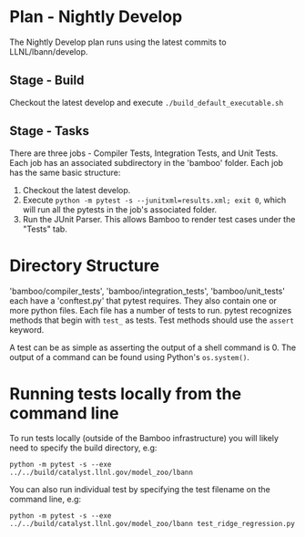 # Plan - Nightly Develop

The Nightly Develop plan runs using the latest commits to LLNL/lbann/develop.

## Stage - Build

Checkout the latest develop and execute `./build_default_executable.sh`

## Stage - Tasks

There are three jobs - Compiler Tests, Integration Tests, and Unit Tests.
Each job has an associated subdirectory in the 'bamboo' folder.
Each job has the same basic structure:

1. Checkout the latest develop.
2. Execute `python -m pytest -s --junitxml=results.xml; exit 0`, which will run all the pytests in the job's associated folder.
3. Run the JUnit Parser. This allows Bamboo to render test cases under the "Tests" tab.

# Directory Structure

'bamboo/compiler_tests', 'bamboo/integration_tests', 'bamboo/unit_tests' each have a 'conftest.py' that pytest requires. They also contain one or more python files. Each file has a number of tests to run. pytest recognizes methods that begin with `test_` as tests. Test methods should use the `assert` keyword.

A test can be as simple as asserting the output of a shell command is 0. The output of a command can be found using Python's `os.system()`.

# Running tests locally from the command line

To run tests locally (outside of the Bamboo infrastructure) you will likely need to specify the build directory, e.g:

 `python -m pytest -s --exe ../../build/catalyst.llnl.gov/model_zoo/lbann`

You can also run individual test by specifying the test filename on the command line, e.g:

 `python -m pytest -s --exe ../../build/catalyst.llnl.gov/model_zoo/lbann test_ridge_regression.py`

